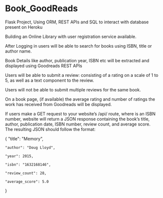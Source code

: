 # Book_GoodReads
Flask Project, Using ORM, REST APIs and SQL to interact with database present on Heroku

Building an Online Library with user registration service available.

After Logging in users will be able to search for books using ISBN, title or author name.

Book Details like author, publication year, ISBN etc will be extracted and displayed using Goodreads REST APIs

Users will be able to submit a review: consisting of a rating on a scale of 1 to 5, as well as a text component to the review. 

Users will not be able to submit multiple reviews for the same book.

On a book page, (if available) the average rating and number of ratings the work has received from Goodreads will be displayed.

If users make a GET request to your website’s /api/<isbn> route, where <isbn> is an ISBN number, website will return a JSON response containing the book’s title, author, publication date, ISBN number, review count, and average score. The resulting JSON should follow the format:
    
{
    "title": "Memory",
    
    "author": "Doug Lloyd",
    
    "year": 2015,
    
    "isbn": "1632168146",
    
    "review_count": 28,
    
    "average_score": 5.0
}
